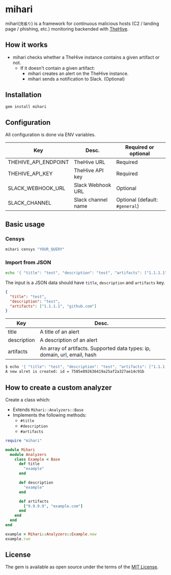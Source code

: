 # mihari

mihari(`見張り`) is a framework for continuous malicious hosts (C2 / landing page / phishing, etc.) monitoring backended with [TheHive](https://github.com/TheHive-Project/TheHive).

## How it works

- mihari checks whether a TheHive instance contains a given artifact or not.
  - If it doesn't contain a given artifact:
    - mihari creates an alert on the TheHive instance.
    - mihari sends a notification to Slack. (Optional)

## Installation

```bash
gem install mihari
```

## Configuration

All configuration is done via ENV variables.

| Key                  | Desc.              | Required or optional           |
|----------------------|--------------------|--------------------------------|
| THEHIVE_API_ENDPOINT | TheHive URL        | Required                       |
| THEHIVE_API_KEY      | TheHive API key    | Required                       |
| SLACK_WEBHOOK_URL    | Slack Webhook URL  | Optional                       |
| SLACK_CHANNEL        | Slack channel name | Optional (default: `#general`) |

## Basic usage

### Censys

```bash
mihari censys "YOUR_QUERY"
```

### Import from JSON

```bash
echo '{ "title": "test", "description": "test", "artifacts": ["1.1.1.1", "github.com", "2.2.2.2"] }' | mihari import_from_json
```

The input is a JSON data should have `title`, `description` and `artifacts` key.

```json
{
  "title": "test",
  "description": "test",
  "artifacts": ["1.1.1.1", "github.com"]
}
```

| Key         | Desc.                                                                     |
|-------------|---------------------------------------------------------------------------|
| title       | A title of an alert                                                       |
| description | A description of an alert                                                 |
| artifacts   | An array of artifacts. Supported data types: ip, domain, url, email, hash |

```bash
$ echo '{ "title": "test", "description": "test", "artifacts": ["1.1.1.1", "github.com"] }' | mihari
A new alret is created: id = 7585e892636419a25af2a327ae14c91b
```

## How to create a custom analyzer

Create a class which:

- Extends `Mihari::Analyzers::Base`
- Implements the following methods:
  - `#title`
  - `#description`
  - `#artifacts`

```ruby
require "mihari"

module Mihari
  module Analyzers
    class Example < Base
      def title
        "example"
      end

      def description
        "example"
      end

      def artifacts
        ["9.9.9.9", "example.com"]
      end
    end
  end
end

example = Mihari::Analyzers::Example.new
example.run
```

## License

The gem is available as open source under the terms of the [MIT License](https://opensource.org/licenses/MIT).
